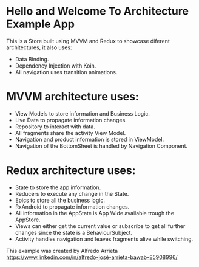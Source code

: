 # Hello and Welcome To Architecture Example App

This is a Store built using MVVM and Redux to showcase diferent architectures, it also uses:
* Data Binding.
* Dependency Injection with Koin.
* All navigation uses transition animations.

# MVVM architecture uses: 
* View Models to store information and Business Logic.
* Live Data to propagate information changes.
* Repository to interact with data.
* All fragments share the activity View Model.
* Navigation and product information is stored in ViewModel.
* Navigation of the BottomSheet is handled by Navigation Component.

# Redux architecture uses:
* State to store the app information.
* Reducers to execute any change in the State.
* Epics to store all the business logic.
* RxAndroid to propagate information changes.
* All information in the AppState is App Wide available trough the AppStore.
* Views can either get the current value or subscribe to get all further changes since the state is a BehaviourSubject.
* Activity handles navigation and leaves fragments alive while switching.

This example was created by Alfredo Arrieta
https://www.linkedin.com/in/alfredo-josé-arrieta-bawab-85908996/
